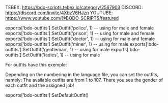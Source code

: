 TEBEX: https://bdo-scripts.tebex.io/category/2567903
DISCORD: https://discord.com/invite/4XbzV6HJzn
YOUTUBE: https://www.youtube.com/@BODO_SCRIPTS/featured


exports['bdo-outfits']:SetOutfit('police', 1) -- using for male and female
exports['bdo-outfits']:SetOutfit('prison', 1) -- using for male and female
exports['bdo-outfits']:SetOutfit('doctor', 1) -- using for male and female
exports['bdo-outfits']:SetOutfit('miner', 1) -- using for male
exports['bdo-outfits']:SetOutfit('gentleman', 1) -- using for male
exports['bdo-outfits']:SetOutfit('ladies', 1) -- using for male

For outfits have this exemple:

Depending on the numbering in the language file, you can set the outfits, namely: The available outfits are from 1 to 107. There you see the gender of each outfit and the assigned job!

exports['bdo-outfits']:SetDefaultOutfit()

 